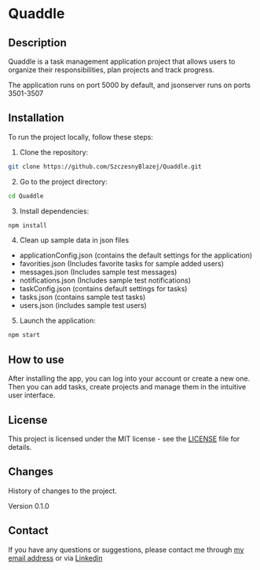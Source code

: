 # Quaddle

## Description

Quaddle is a task management application project that allows users to organize their responsibilities, plan projects and track progress.

The application runs on port 5000 by default, and jsonserver runs on ports 3501-3507

## Installation

To run the project locally, follow these steps:

1. Clone the repository:

```bash
git clone https://github.com/SzczesnyBlazej/Quaddle.git
```

2. Go to the project directory:

```bash
cd Quaddle
```

3. Install dependencies:

```bash
npm install
```

4. Clean up sample data in json files 

* applicationConfig.json (contains the default settings for the application)
* favorities.json (Includes favorite tasks for sample added users)
* messages.json (Includes sample test messages)
* notifications.json (Includes sample test notifications)
* taskConfig.json (contains default settings for tasks)
* tasks.json (contains sample test tasks)
* users.json (includes sample test users)

5. Launch the application:

```bash
npm start
```

## How to use

After installing the app, you can log into your account or create a new one. Then you can add tasks, create projects and manage them in the intuitive user interface.

## License

This project is licensed under the MIT license - see the [LICENSE](https://github.com/SzczesnyBlazej/Quaddle/blob/main/quaddle/LICENSE) file for details.

## Changes

History of changes to the project.

Version 0.1.0

## Contact

If you have any questions or suggestions, please contact me through [my email address](mailto:bszczesny59@gmail.com) or via [Linkedin](https://www.linkedin.com/in/blazej-szczesny/)
